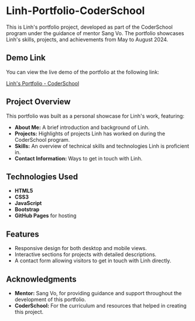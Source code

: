 # Linh-Portfolio-CoderSchool

This is Linh's portfolio project, developed as part of the CoderSchool program under the guidance of mentor Sang Vo. The portfolio showcases Linh's skills, projects, and achievements from May to August 2024.

## Demo Link
You can view the live demo of the portfolio at the following link:

[Linh's Portfolio - CoderSchool](https://sangvo117.github.io/Linh-portfolio-CoderSchool/)

## Project Overview
This portfolio was built as a personal showcase for Linh's work, featuring:
- **About Me:** A brief introduction and background of Linh.
- **Projects:** Highlights of projects Linh has worked on during the CoderSchool program.
- **Skills:** An overview of technical skills and technologies Linh is proficient in.
- **Contact Information:** Ways to get in touch with Linh.

## Technologies Used
- **HTML5**
- **CSS3**
- **JavaScript**
- **Bootstrap**
- **GitHub Pages** for hosting

## Features
- Responsive design for both desktop and mobile views.
- Interactive sections for projects with detailed descriptions.
- A contact form allowing visitors to get in touch with Linh directly.

## Acknowledgments
- **Mentor:** Sang Vo, for providing guidance and support throughout the development of this portfolio.
- **CoderSchool:** For the curriculum and resources that helped in creating this project.
